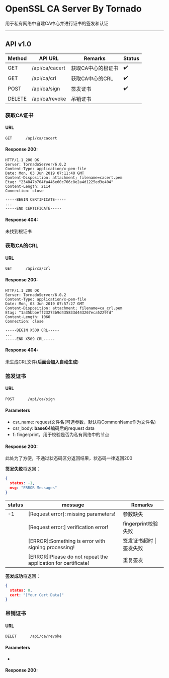 # OpenSSL CA Server By Tornado

用于私有网络中自建CA中心并进行证书的签发和认证



------

## API v1.0

| Method | API URL        | Remarks            | Status |
| ------ | -------------- | ------------------ | ------ |
| GET    | /api/ca/cacert | 获取CA中心的根证书 | ✔️      |
| GET    | /api/ca/crl    | 获取CA中心的CRL    | ✔️      |
| POST   | /api/ca/sign   | 签发证书           | ✔️      |
| DELETE | /api/ca/revoke | 吊销证书           |        |



### 获取CA证书

#### URL

`GET      /api/ca/cacert`

#### Response 200:

```http
HTTP/1.1 200 OK
Server: TornadoServer/6.0.2
Content-Type: application/x-pem-file
Date: Mon, 03 Jun 2019 07:11:40 GMT
Content-Disposition: attachment; filename=cacert.pem
Etag: "234847b704fa446e60c766c8e2a4d1225ed3e404"
Content-Length: 2114
Connection: close

-----BEGIN CERTIFICATE-----
...
-----END CERTIFICATE-----
```

#### Response 404:

未找到根证书



### 获取CA的CRL

#### URL

`GET      /api/ca/crl  `

#### Response 200:

```http
HTTP/1.1 200 OK
Server: TornadoServer/6.0.2
Content-Type: application/x-pem-file
Date: Mon, 03 Jun 2019 07:57:27 GMT
Content-Disposition: attachment; filename=ca_crl.pem
Etag: "1a35bbbeff23273b9d435833d443267eca5229fd"
Content-Length: 1060
Connection: close

-----BEGIN X509 CRL-----
...
-----END X509 CRL-----
```

#### Response 404:

未生成CRL文件(**后面会加入自动生成**)



### 签发证书

#### URL

`POST      /api/ca/sign`

#### Parameters

* csr_name: request文件名(可选参数，默认将CommonName作为文件名)
* csr_body: **base64**编码后的request data
* f: fingerprint，用于校验是否为私有网络中的节点

#### Response 200:

此处为了方便，不通过状态码区分返回结果，状态码一律返回200

**签发失败**将返回：

```json
{
  status: -1,
  msg: "ERROR Messages"
}
```

| status | message                                                      | Remarks                  |
| ------ | ------------------------------------------------------------ | ------------------------ |
| -1     | [Request error]: missing parameters!                         | 参数缺失                 |
|        | [Request error:] verification error!                         | fingerprint校验失败      |
|        | [ERROR]:Something is error with signing processing!          | 签发证书超时 \| 签发失败 |
|        | [ERROR]:Please do not repeat the application for certificate! | 重复签发                 |

**签发成功**将返回：

```json
{
  status: 0,
  cert: "[Your Cert Data]"
}
```



### 吊销证书

#### URL

`DELET      /api/ca/revoke`

#### Parameters

* 

#### Response 200: